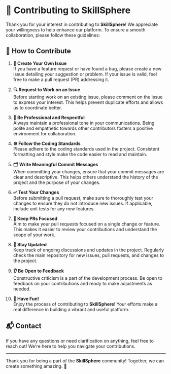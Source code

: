 # 🤝 **Contributing to SkillSphere**

Thank you for your interest in contributing to **SkillSphere**! We appreciate your willingness to help enhance our platform. To ensure a smooth collaboration, please follow these guidelines:

## 🌟 **How to Contribute**

1. **📝 Create Your Own Issue**  
   If you have a feature request or have found a bug, please create a new issue detailing your suggestion or problem. If your issue is valid, feel free to make a pull request (PR) addressing it. 

2. **🔍 Request to Work on an Issue**  
   Before starting work on an existing issue, please comment on the issue to express your interest. This helps prevent duplicate efforts and allows us to coordinate better.

3. **💬 Be Professional and Respectful**  
   Always maintain a professional tone in your communications. Being polite and empathetic towards other contributors fosters a positive environment for collaboration.

4. **⚙️ Follow the Coding Standards**  
   Please adhere to the coding standards used in the project. Consistent formatting and style make the code easier to read and maintain.

5. **🗂️ Write Meaningful Commit Messages**  
   When committing your changes, ensure that your commit messages are clear and descriptive. This helps others understand the history of the project and the purpose of your changes.

6. **✅ Test Your Changes**  
   Before submitting a pull request, make sure to thoroughly test your changes to ensure they do not introduce new issues. If applicable, include unit tests for any new features.

7. **📑 Keep PRs Focused**  
   Aim to make your pull requests focused on a single change or feature. This makes it easier to review your contributions and understand the scope of your work.

8. **🔄 Stay Updated**  
   Keep track of ongoing discussions and updates in the project. Regularly check the main repository for new issues, pull requests, and changes to the project.

9. **👂 Be Open to Feedback**  
   Constructive criticism is a part of the development process. Be open to feedback on your contributions and ready to make adjustments as needed.

10. **🎉 Have Fun!**  
    Enjoy the process of contributing to **SkillSphere**! Your efforts make a real difference in building a vibrant and useful platform.

## 📬 **Contact**

If you have any questions or need clarification on anything, feel free to reach out! We're here to help you navigate your contributions.

---

Thank you for being a part of the **SkillSphere** community! Together, we can create something amazing. 🌟
